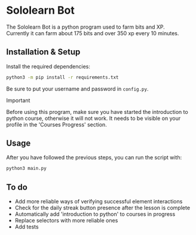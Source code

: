 # Sololearn Bot
The Sololearn Bot is a python program used to farm bits and XP.  
Currently it can farm about 175 bits and over 350 xp every 10 minutes.

## Installation & Setup
Install the required dependencies:
```bash
python3 -m pip install -r requirements.txt
```
Be sure to put your username and password in `config.py`.  

> [!IMPORTANT]  
Before using this program, make sure you have started the introduction to python course, otherwise it will not work. It needs to be visible on your profile in the 'Courses Progress' section.

## Usage
After you have followed the previous steps, you can run the script with:
```bash
python3 main.py
```

## To do
- Add more reliable ways of verifying successful element interactions
- Check for the daily streak button presence after the lesson is complete
- Automatically add 'introduction to python' to courses in progress
- Replace selectors with more reliable ones
- Add tests